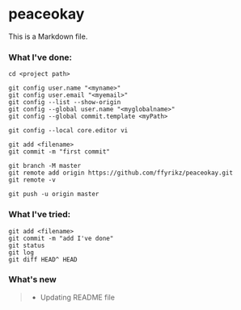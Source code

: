 # peaceokay
This is a Markdown file.

### What I've done:
``` properties
cd <project path>

git config user.name "<myname>"
git config user.email "<myemail>"
git config --list --show-origin
git config --global user.name "<myglobalname>"
git config --global commit.template <myPath>

git config --local core.editor vi

git add <filename>
git commit -m "first commit"

git branch -M master
git remote add origin https://github.com/ffyrikz/peaceokay.git
git remote -v

git push -u origin master
```

### What I've tried:
``` properties
git add <filename>
git commit -m "add I've done"
git status
git log
git diff HEAD^ HEAD
```

### What's new
> - Updating README file